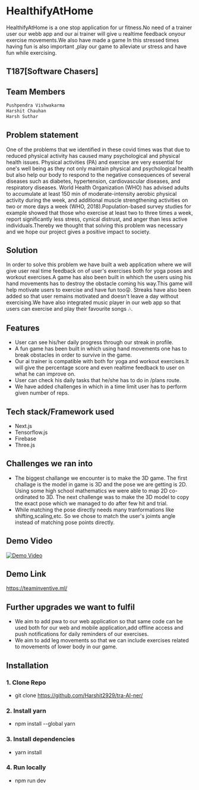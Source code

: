 # HealthifyAtHome

HealthifyAtHome is a one stop application for ur fitness.No need of a trainer user our webb app and  our ai trainer will give u realtime feedback onyour exercise movements.We also have made a game In this stressed times having fun is also important ,play our game to alleviate ur stress and have fun while exercising.
## T187[Software Chasers]
## Team Members
```sh
Pushpendra Vishwakarma
Harshit Chauhan
Harsh Suthar
 ```

## Problem statement
One of the problems that we identified in these covid times was that due to reduced physical activity has caused many psychological and physical health issues. Physical activities (PA) and exercise are very essential for one's well being as they not only maintain physical and psychological health but also help our body to respond to the negative consequences of several diseases such as diabetes, hypertension, cardiovascular diseases, and respiratory diseases.
World Health Organization (WHO) has advised adults to accumulate at least 150 min of moderate-intensity aerobic physical activity during the week, and additional muscle strengthening activities on two or more days a week (WHO, 2018).Population-based survey studies for example showed that those who exercise at least two to three times a week, report significantly less stress, cynical distrust, and anger than less active individuals.Thereby we thought that solving this problem was necessary  and we hope our project gives a positive impact to society.

## Solution

In order to solve this problem we have built a web application where we will give user real time feedback on of user's exercises both for yoga poses and workout exercises.A game has also been built in whhich the users using his hand movements has to destroy the obstacle coming his way.This game will help motivate users to exercise and have fun too😜. 
Streaks have also been added so that user remains motivated and doesn't leave a day without exercising.We have also integrated music player in our web app so that users can exercise and play their favourite songs 🎶.

## Features

- User can see his/her daily progress through our streak in profile.
- A fun game has been built in which using hand movements one has to break obstacles in order to survive in the game.
- Our ai trainer is compatible with both for yoga  and workout exercises.It will give the percentage score and even realtime feedback to user on what he can improve on.
- User can check his daily tasks that he/she has to do in /plans route.
- We have added challenges  in which in a time limit user has to perform given number of reps.


## Tech stack/Framework used
- Next.js
- Tensorflow.js
- Firebase
- Three.js

## Challenges we ran into

- The biggest challange we encounter is to make the 3D game. The first challage is the model in game is 3D and the pose we are getting is 2D. Using some high school mathematics we were able to map 2D co-ordinated to 3D. The next challenge was to make the 3D model to copy the exact pose which we managed to do after few hit and trial.
- While matching the pose directly needs many tranformations like shifting,scaling,etc. So we chose to  match the user's joimts angle instead of matching pose points directly.


## Demo Video

[![Demo Video](https://img.youtube.com/vi/v=WeegoO-dvXs/0.jpg)](https://www.youtube.com/watch?v=WeegoO-dvXs)

## Demo Link

https://teaminventive.ml/


## Further upgrades we want to fulfil

- We aim to add pwa to our web application so that same code can be used both for our web and mobile application,add offline access and push notifications for daily reminders of our exercises.
- We aim to add leg movements so that we can include exercises related to movements of  lower body in our game.



## Installation

### 1. Clone Repo
- git clone https://github.com/Harshit2929/tra-AI-ner/

### 2. Install yarn
- npm install --global yarn

### 3. Install dependencies
- yarn install

### 4. Run locally
- npm run dev






